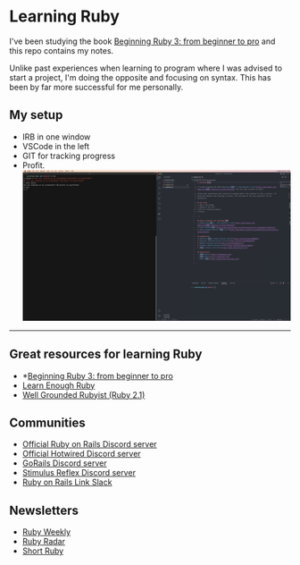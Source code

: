# Learning Ruby

I've been studying the book [Beginning Ruby 3: from beginner to pro](https://www.amazon.com/Beginning-Ruby-3-Beginner-Pro/dp/1484263235) and this repo contains my notes. 

Unlike past experiences when learning to program where I was advised to start a project, I'm doing the opposite and focusing on syntax. This has been by far more successful for me personally. 

## My setup
* IRB in one window
* VSCode in the left
* GIT for tracking progress
* Profit.
![image](Screenshots/setup.png)

---

## Great resources for learning Ruby 
* *[Beginning Ruby 3: from beginner to pro](https://www.amazon.com/Beginning-Ruby-3-Beginner-Pro/dp/1484263235)
* [Learn Enough Ruby](https://news.learnenough.com/ruby-optimized-for-programmer-happiness)
* [Well Grounded Rubyist (Ruby 2.1)](https://www.amazon.com/Well-Grounded-Rubyist-David-Black/dp/1617291692)

## Communities
* [Official Ruby on Rails Discord server](https://discord.gg/a9KR88WmJn)
* [Official Hotwired Discord server](https://discord.gg/SWUpK6Kkm9)
* [GoRails Discord server](https://discord.gg/gorails)
* [Stimulus Reflex Discord server](https://discord.gg/z5fuJNgJsS)
* [Ruby on Rails Link Slack](https://www.rubyonrails.link/)

## Newsletters
- [Ruby Weekly](https://rubyweekly.com/)
- [Ruby Radar](https://rubyradar.dev/)
- [Short Ruby](https://newsletter.shortruby.com/)

